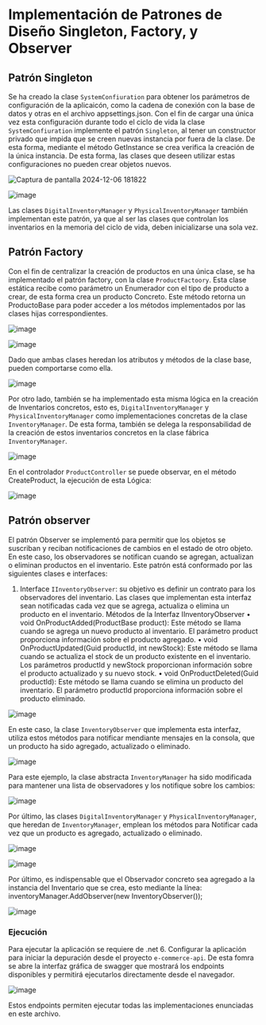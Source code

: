 # Implementación de Patrones de Diseño Singleton, Factory, y Observer

## Patrón Singleton
Se ha creado la clase `SystemConfiuration` para obtener los parámetros de configuración de la aplicaicón, como la cadena de conexión con la base de datos y otras en el archivo appsettings.json.
Con el fin de cargar una única vez esta configuración durante todo el ciclo de vida la clase `SystemConfiuration` implemente el patrón `Singleton`, al tener un constructor privado que impida que se creen nuevas instancia por fuera de la clase.
De esta forma, mediante el método GetInstance se crea verifica la creación de la única instancia. De esta forma, las clases que deseen utilizar estas configuraciones no pueden crear objetos nuevos.

![Captura de pantalla 2024-12-06 181822](https://github.com/user-attachments/assets/74de1200-87b2-461d-91d1-d16a136ff95a)

![image](https://github.com/user-attachments/assets/04156318-d13d-4d0e-b28e-f722f9651506)

Las clases `DigitalInventoryManager` y `PhysicalInventoryManager` también implementan este patrón, ya que al ser las clases que controlan los inventarios en la memoria del ciclo de vida, deben inicializarse una sola vez.

## Patrón Factory
Con el fin de centralizar la creación de productos en una única clase, se ha implementado el patrón factory, con la clase `ProductFactoory`. Esta clase estática recibe como parámetro un Enumerador con el tipo de producto a crear, de esta forma
crea un producto Concreto. Este método retorna un ProductoBase para poder acceder a los métodos implementados por las clases hijas correspondientes.

![image](https://github.com/user-attachments/assets/f103d8ef-d15e-4aa7-918d-d7337e764ea3)

![image](https://github.com/user-attachments/assets/3c8ea148-56c4-4f04-9adb-2b10d7d758ec)

Dado que ambas clases heredan los atributos y métodos de la clase base, pueden comportarse como ella.

![image](https://github.com/user-attachments/assets/06ad4f14-35cd-41b9-916f-7de379b93477)

Por otro lado, también se ha implementado esta misma lógica en la creación de Inventarios concretos, esto es, `DigitalInventoryManager` y `PhysicalInventoryManager` como implementaciones concretas de la clase `InventoryManager`.
De esta forma, también se delega la responsabilidad de la creación de estos inventarios concretos en la clase fábrica `InventoryManager`.

![image](https://github.com/user-attachments/assets/6e489ba6-f725-4ddf-b179-0cf65aa835b9)


En el controlador `ProductController` se puede observar, en el método CreateProduct, la ejecución de esta Lógica:

![image](https://github.com/user-attachments/assets/a6a8cfa7-dfb0-40b4-bb55-ed89fb3e0251)

## Patrón observer
El patrón Observer se implementó para permitir que los objetos se suscriban y reciban notificaciones de cambios en el estado de otro objeto. En este caso, los observadores se notifican cuando se agregan, actualizan o eliminan productos en el inventario.
Este patrón está conformado por las siguientes clases e interfaces:

1. Interface `IInventoryObserver`: su objetivo es definir un contrato para los observadores del inventario. Las clases que implementan esta interfaz sean notificadas cada vez que se agrega, actualiza o elimina un producto en el inventario. 
Métodos de la Interfaz IInventoryObserver
•	void OnProductAdded(ProductBase product): Este método se llama cuando se agrega un nuevo producto al inventario. El parámetro product proporciona información sobre el producto agregado.
•	void OnProductUpdated(Guid productId, int newStock): Este método se llama cuando se actualiza el stock de un producto existente en el inventario. Los parámetros productId y newStock proporcionan información sobre el producto actualizado y su nuevo stock.
•	void OnProductDeleted(Guid productId): Este método se llama cuando se elimina un producto del inventario. El parámetro productId proporciona información sobre el producto eliminado.

![image](https://github.com/user-attachments/assets/4148fdf2-43ca-4b7b-95d5-7637c9420221)

En este caso, la clase `InventoryObserver` que implementa esta interfaz, utiliza estos métodos para notificar mendiante mensajes en la consola, que un producto ha sido agregado, actualizado o eliminado.

![image](https://github.com/user-attachments/assets/410e828b-cdd7-4af4-b6fd-2399ff3250db)

Para este ejemplo, la clase abstracta `InventoryManager` ha sido modificada para mantener una lista de observadores y los notifique sobre los cambios:

![image](https://github.com/user-attachments/assets/607caa5c-5746-425b-9553-cf222119b27c)

Por último, las clases `DigitalInventoryManager` y `PhysicalInventoryManager`, que heredan de `InventoryManager`, emplean los métodos para Notificar cada vez que un producto es agregado, actualizado o eliminado.

![image](https://github.com/user-attachments/assets/4fcdf494-d793-4a8a-8ba8-01c263c8c109)

![image](https://github.com/user-attachments/assets/96bbbaee-678a-4dd4-bf5d-f3299321dd62)

Por último, es indispensable que el Observador concreto sea agregado a la instancia del Inventario que se crea, esto mediante la línea:
 inventoryManager.AddObserver(new InventoryObserver());

![image](https://github.com/user-attachments/assets/5d55da03-14c8-4274-9420-681d3e767f53)


### Ejecución
Para ejecutar la aplicación se requiere de .net 6.
Configurar la aplicación para iniciar la depuración desde el proyecto `e-commerce-api`. De esta fomra se abre la interfaz gráfica de swagger que mostrará los endpoints disponibles y permitirá ejecutarlos directamente desde el navegador.

![image](https://github.com/user-attachments/assets/4365bef9-c2bd-4eac-910d-ed726e50416b)

Estos endpoints permiten ejecutar todas las implementaciones enunciadas en este archivo.



